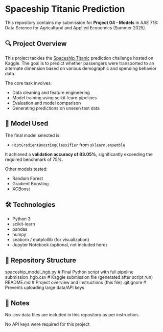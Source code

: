 # Spaceship Titanic Prediction

This repository contains my submission for **Project 04 - Models** in AAE 718: Data Science for Agricultural and Applied Economics (Summer 2025).

## 🔍 Project Overview

This project tackles the [Spaceship Titanic](https://www.kaggle.com/competitions/spaceship-titanic/) prediction challenge hosted on Kaggle. The goal is to predict whether passengers were transported to an alternate dimension based on various demographic and spending behavior data.

The core task involves:
- Data cleaning and feature engineering
- Model training using scikit-learn pipelines
- Evaluation and model comparison
- Generating predictions on unseen test data

## 🧠 Model Used

The final model selected is:
- `HistGradientBoostingClassifier` from `sklearn.ensemble`

It achieved a **validation accuracy of 83.05%**, significantly exceeding the required benchmark of 75%.

Other models tested:
- Random Forest
- Gradient Boosting
- XGBoost

## 🛠 Technologies

- Python 3
- scikit-learn
- pandas
- numpy
- seaborn / matplotlib (for visualization)
- Jupyter Notebook (optional, not included here)

## 📁 Repository Structure

spaceship_model_hgb.py # Final Python script with full pipeline
submission_hgb.csv # Kaggle submission file (generated after script run)
README.md # Project overview and instructions (this file)
.gitignore # Prevents uploading large data/API keys

## 🔐 Notes
No .csv data files are included in this repository as per instruction.

No API keys were required for this project.

